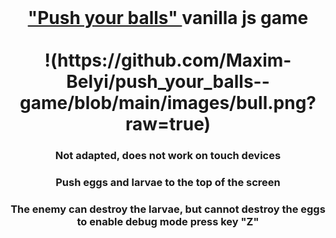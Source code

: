 <br>
<h1 align="center"><a href="https://maxim-belyi.github.io/push_your_balls--game/" target="_blank"> "Push your balls" </a> vanilla js game
<br>
<br> 
  !(https://github.com/Maxim-Belyi/push_your_balls--game/blob/main/images/bull.png?raw=true)
<h3 align="center">Not adapted, does not work on touch devices
<br>
<h3 align="center">Push eggs and larvae to the top of the screen
<br>
<h3 align="center">The enemy can destroy the larvae, but cannot destroy the eggs
to enable debug mode press key "Z"



